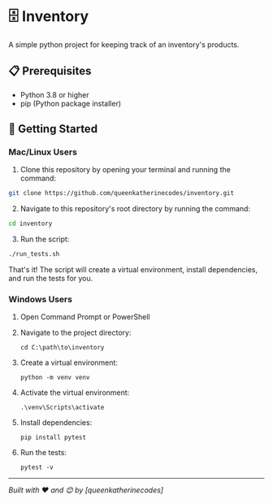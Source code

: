 # 🗄️ Inventory

A simple python project for keeping track of an inventory's products.

## 📋 Prerequisites

- Python 3.8 or higher
- pip (Python package installer)

## 🚀 Getting Started

### Mac/Linux Users

1. Clone this repository by opening your terminal and running the command:
```bash
git clone https://github.com/queenkatherinecodes/inventory.git
```

2. Navigate to this repository's root directory by running the command:
```bash
cd inventory
```

3. Run the script:
```bash
./run_tests.sh
```

That's it! The script will create a virtual environment, install dependencies, and run the tests for you.

### Windows Users

1. Open Command Prompt or PowerShell
2. Navigate to the project directory:
   ```
   cd C:\path\to\inventory
   ```

3. Create a virtual environment:
   ```
   python -m venv venv
   ```

4. Activate the virtual environment:
   ```
   .\venv\Scripts\activate
   ```

5. Install dependencies:
   ```
   pip install pytest
   ```

6. Run the tests:
   ```
   pytest -v
   ```
---
*Built with ❤️ and 😊 by [queenkatherinecodes]*